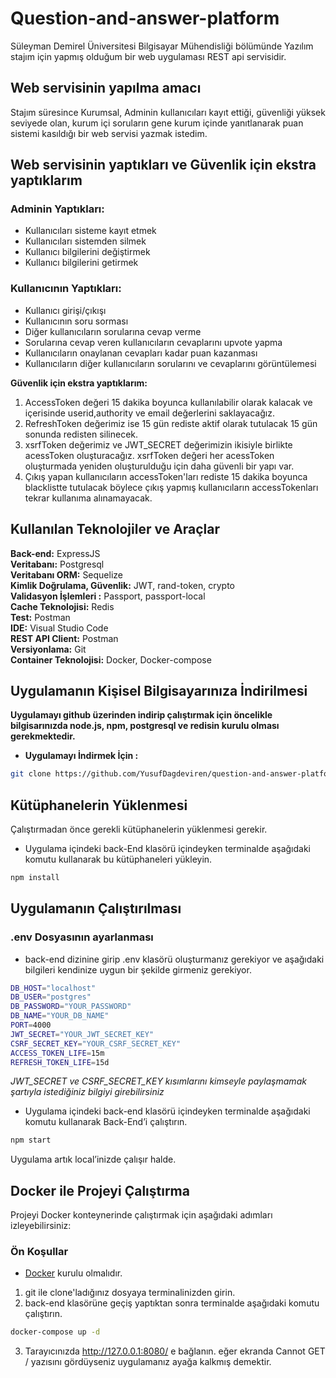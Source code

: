 # Question-and-answer-platform
Süleyman Demirel Üniversitesi Bilgisayar Mühendisliği bölümünde Yazılım stajım için yapmış olduğum bir web uygulaması REST api servisidir.

## Web servisinin yapılma amacı
Stajım süresince Kurumsal, Adminin kullanıcıları kayıt ettiği, güvenliği yüksek seviyede olan, kurum içi soruların gene kurum içinde yanıtlanarak puan sistemi kasıldığı bir web servisi yazmak istedim.

## Web servisinin yaptıkları ve Güvenlik için ekstra yaptıklarım
### Adminin Yaptıkları:
- Kullanıcıları sisteme kayıt etmek 
- Kullanıcıları sistemden silmek
- Kullanıcı bilgilerini değiştirmek
- Kullanıcı bilgilerini getirmek

### Kullanıcının Yaptıkları: 
- Kullanıcı girişi/çıkışı
- Kullanıcının soru sorması
- Diğer kullanıcıların sorularına cevap verme
- Sorularına cevap veren kullanıcıların cevaplarını upvote yapma
- Kullanıcıların onaylanan cevapları kadar puan kazanması
- Kullanıcıların diğer kullanıcıların sorularını ve cevaplarını görüntülemesi

**Güvenlik için ekstra yaptıklarım:**
1. AccessToken değeri 15 dakika boyunca kullanılabilir olarak kalacak ve içerisinde userid,authority ve email değerlerini saklayacağız.
2. RefreshToken değerimiz ise 15 gün rediste aktif olarak tutulacak 15 gün sonunda redisten silinecek. 
3. xsrfToken değerimiz ve JWT_SECRET değerimizin ikisiyle birlikte acessToken oluşturacağız. xsrfToken değeri her acessToken oluşturmada yeniden oluşturulduğu için daha güvenli bir yapı var.
4. Çıkış yapan kullanıcıların accessToken'ları rediste 15 dakika boyunca blacklistte tutulacak böylece çıkış yapmış kullanıcıların accessTokenları tekrar kullanıma alınamayacak.
## Kullanılan Teknolojiler ve Araçlar
**Back-end:** ExpressJS  
**Veritabanı:** Postgresql  
**Veritabanı ORM:** Sequelize  
**Kimlik Doğrulama, Güvenlik:** JWT, rand-token, crypto  
**Validasyon İşlemleri :** Passport, passport-local  
**Cache Teknolojisi:** Redis  
**Test:** Postman  
**IDE:** Visual Studio Code  
**REST API Client:** Postman  
**Versiyonlama:** Git  
**Container Teknolojisi:** Docker, Docker-compose  

## Uygulamanın Kişisel Bilgisayarınıza İndirilmesi
**Uygulamayı github üzerinden indirip çalıştırmak için öncelikle bilgisarınızda node.js, npm, postgresql ve redisin kurulu olması gerekmektedir.**
- **Uygulamayı İndirmek İçin :**

```bash
git clone https://github.com/YusufDagdeviren/question-and-answer-platform.git
```

## **Kütüphanelerin Yüklenmesi**

Çalıştırmadan önce gerekli kütüphanelerin yüklenmesi gerekir. 

- Uygulama içindeki back-End klasörü içindeyken terminalde aşağıdaki komutu kullanarak bu kütüphaneleri yükleyin.

```bash
npm install
```
## Uygulamanın Çalıştırılması

### **.env Dosyasının ayarlanması**
- back-end dizinine girip .env klasörü oluşturmanız gerekiyor ve aşağıdaki bilgileri kendinize uygun bir şekilde girmeniz gerekiyor.
```bash
DB_HOST="localhost"
DB_USER="postgres"
DB_PASSWORD="YOUR_PASSWORD"
DB_NAME="YOUR_DB_NAME"
PORT=4000
JWT_SECRET="YOUR_JWT_SECRET_KEY"
CSRF_SECRET_KEY="YOUR_CSRF_SECRET_KEY"
ACCESS_TOKEN_LIFE=15m
REFRESH_TOKEN_LIFE=15d
```
*JWT_SECRET ve CSRF_SECRET_KEY kısımlarını kimseyle paylaşmamak şartıyla istediğiniz bilgiyi girebilirsiniz*

- Uygulama içindeki back-end klasörü içindeyken terminalde aşağıdaki komutu kullanarak Back-End’i çalıştırın.

```bash
npm start 
```
Uygulama artık local’inizde çalışır halde.

## Docker ile Projeyi Çalıştırma

Projeyi Docker konteynerinde çalıştırmak için aşağıdaki adımları izleyebilirsiniz:

### Ön Koşullar

- [Docker](https://www.docker.com/) kurulu olmalıdır.

1. git ile clone'ladığınız dosyaya terminalinizden girin.
2. back-end klasörüne geçiş yaptıktan sonra terminalde aşağıdaki komutu çalıştırın.
```bash
docker-compose up -d
```
3. Tarayıcınızda http://127.0.0.1:8080/ e bağlanın. eğer ekranda Cannot GET / yazısını gördüyseniz uygulamanız ayağa kalkmış demektir.